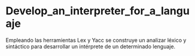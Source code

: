 # Develop_an_interpreter_for_a_languaje
Empleando las herramientas Lex y Yacc se construye un analizar léxico y sintáctico para desarrollar un intérprete de un determinado lenguaje. 
